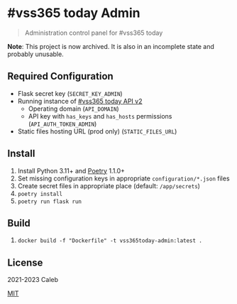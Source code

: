# #vss365 today Admin

> Administration control panel for #vss365 today

**Note**: This project is now archived. It is also in an incomplete state and probably unusable.

## Required Configuration

- Flask secret key (`SECRET_KEY_ADMIN`)
- Running instance of [#vss365 today API v2](https://github.com/le717/vss365today-api/)
  - Operating domain (`API_DOMAIN`)
  - API key with `has_keys` and `has_hosts` permissions (`API_AUTH_TOKEN_ADMIN`)
- Static files hosting URL (prod only) (`STATIC_FILES_URL`)

## Install

1. Install Python 3.11+ and [Poetry](https://python-poetry.org/) 1.1.0+
1. Set missing configuration keys in appropriate `configuration/*.json` files
1. Create secret files in appropriate place (default: `/app/secrets`)
1. `poetry install`
1. `poetry run flask run`

## Build

1. `docker build -f "Dockerfile" -t vss365today-admin:latest .`

## License

2021-2023 Caleb

[MIT](LICENSE)
